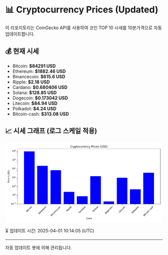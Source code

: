 
# 📊 Cryptocurrency Prices (Updated)

이 리포지토리는 CoinGecko API를 사용하여 코인 TOP 10 시세를 10분가격으로 자동 업데이트합니다.

## 💰 현재 시세
- Bitcoin: **$84291 USD**
- Ethereum: **$1882.46 USD**
- Binancecoin: **$615.6 USD**
- Ripple: **$2.18 USD**
- Cardano: **$0.680406 USD**
- Solana: **$128.85 USD**
- Dogecoin: **$0.173042 USD**
- Litecoin: **$84.94 USD**
- Polkadot: **$4.24 USD**
- Bitcoin-cash: **$313.08 USD**

## 📈 시세 그래프 (로그 스케일 적용)
![Crypto Prices](crypto_prices.png)

⏳ 업데이트 시간: 2025-04-01 10:14:05 (UTC)

---
자동 업데이트 봇에 의해 관리됩니다.
